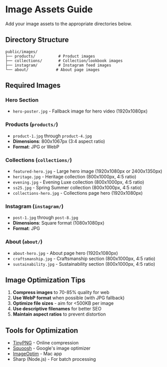 # Image Assets Guide

Add your image assets to the appropriate directories below.

## Directory Structure

```
public/images/
├── products/          # Product images
├── collections/       # Collection/lookbook images
├── instagram/         # Instagram feed images
└── about/            # About page images
```

## Required Images

### Hero Section
- `hero-poster.jpg` - Fallback image for hero video (1920x1080px)

### Products (`products/`)
- `product-1.jpg` through `product-4.jpg`
- **Dimensions**: 800x1067px (3:4 aspect ratio)
- **Format**: JPG or WebP

### Collections (`collections/`)
- `featured-hero.jpg` - Large hero image (1920x1080px or 2400x1350px)
- `heritage.jpg` - Heritage collection (800x1000px, 4:5 ratio)
- `evening.jpg` - Evening Luxe collection (800x1000px, 4:5 ratio)
- `ss25.jpg` - Spring Summer collection (800x1000px, 4:5 ratio)
- `collections-hero.jpg` - Collections page hero (1920x1080px)

### Instagram (`instagram/`)
- `post-1.jpg` through `post-8.jpg`
- **Dimensions**: Square format (1080x1080px)
- **Format**: JPG

### About (`about/`)
- `about-hero.jpg` - About page hero (1920x1080px)
- `craftsmanship.jpg` - Craftsmanship section (800x1000px, 4:5 ratio)
- `sustainability.jpg` - Sustainability section (800x1000px, 4:5 ratio)

## Image Optimization Tips

1. **Compress images** to 70-85% quality for web
2. **Use WebP format** when possible (with JPG fallback)
3. **Optimize file sizes** - aim for <500KB per image
4. **Use descriptive filenames** for better SEO
5. **Maintain aspect ratios** to prevent distortion

## Tools for Optimization

- [TinyPNG](https://tinypng.com/) - Online compression
- [Squoosh](https://squoosh.app/) - Google's image optimizer
- [ImageOptim](https://imageoptim.com/) - Mac app
- Sharp (Node.js) - For batch processing
